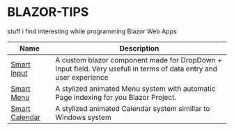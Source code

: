 # BLAZOR-TIPS
stuff i find interesting while programming Blazor Web Apps

| Name        | Description |
| ----------- | ----------- |
| [Smart Input](https://github.com/panospetridisoglou/BLAZOR-TIPS/tree/main/SmartInput)     | A custom blazor component made for DropDown + Input field. Very usefull in terms of data entry and user experience      |
| [Smart Menu](https://github.com/panospetridisoglou/BLAZOR-TIPS/tree/main/SmartMenu)     | A stylized animated Menu system with automatic Page indexing for you Blazor Project.      |
| [Smart Calendar](https://github.com/panospetridisoglou/BLAZOR-TIPS/tree/main/SmartCalendar)     | A stylized animated Calendar system simillar to Windows system    |
